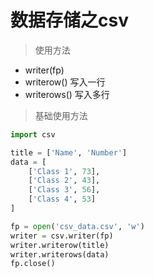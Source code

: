 # 数据存储之csv

> 使用方法

* writer(fp)
* writerow()    写入一行
* writerows()  写入多行

> 基础使用方法

```python
import csv

title = ['Name', 'Number']
data = [
    ['Class 1', 73],
    ['Class 2', 43],
    ['Class 3', 56],
    ['Class 4', 53]
]

fp = open('csv_data.csv', 'w')
writer = csv.writer(fp)
writer.writerow(title)
writer.writerows(data)
fp.close()
```